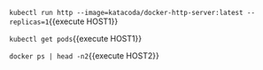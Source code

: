 `kubectl run http --image=katacoda/docker-http-server:latest --replicas=1`{{execute HOST1}}

`kubectl get pods`{{execute HOST1}}

`docker ps | head -n2`{{execute HOST2}}
